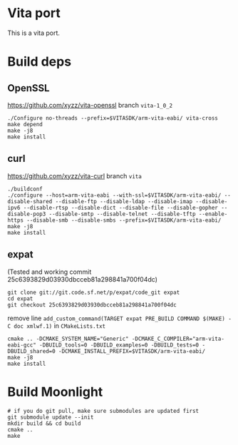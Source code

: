 # Vita port

This is a vita port.

# Build deps

## OpenSSL

https://github.com/xyzz/vita-openssl branch `vita-1_0_2`

```
./Configure no-threads --prefix=$VITASDK/arm-vita-eabi/ vita-cross
make depend
make -j8
make install
```

## curl

https://github.com/xyzz/vita-curl branch `vita`


```
./buildconf
./configure --host=arm-vita-eabi --with-ssl=$VITASDK/arm-vita-eabi/ --disable-shared --disable-ftp --disable-ldap --disable-imap --disable-ipv6 --disable-rtsp --disable-dict --disable-file --disable-gopher --disable-pop3 --disable-smtp --disable-telnet --disable-tftp --enable-https --disable-smb --disable-smbs --prefix=$VITASDK/arm-vita-eabi/
make -j8
make install
```

## expat

(Tested and working commit 25c6393829d03930dbcceb81a298841a700f04dc)

```
git clone git://git.code.sf.net/p/expat/code_git expat
cd expat
git checkout 25c6393829d03930dbcceb81a298841a700f04dc
```

remove line `add_custom_command(TARGET expat PRE_BUILD COMMAND $(MAKE) -C doc xmlwf.1)` in `CMakeLists.txt`

```
cmake .. -DCMAKE_SYSTEM_NAME="Generic" -DCMAKE_C_COMPILER="arm-vita-eabi-gcc" -DBUILD_tools=0 -DBUILD_examples=0 -DBUILD_tests=0 -DBUILD_shared=0 -DCMAKE_INSTALL_PREFIX=$VITASDK/arm-vita-eabi/
make -j8
make install
```

# Build Moonlight

```
# if you do git pull, make sure submodules are updated first
git submodule update --init
mkdir build && cd build
cmake ..
make
```
